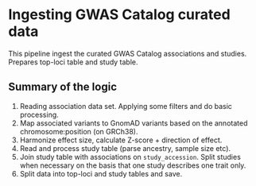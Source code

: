 # Ingesting GWAS Catalog curated data

This pipeline ingest the curated GWAS Catalog associations and studies. Prepares top-loci table and study table.

## Summary of the logic

1. Reading association data set. Applying some filters and do basic processing.
2. Map associated variants to GnomAD variants based on the annotated chromosome:position (on GRCh38).
3. Harmonize effect size, calculate Z-score + direction of effect.
4. Read and process study table (parse ancestry, sample size etc).
5. Join study table with associations on `study_accession`. Split studies when necessary on the basis that one study describes one trait only.
6. Split data into top-loci and study tables and save.
